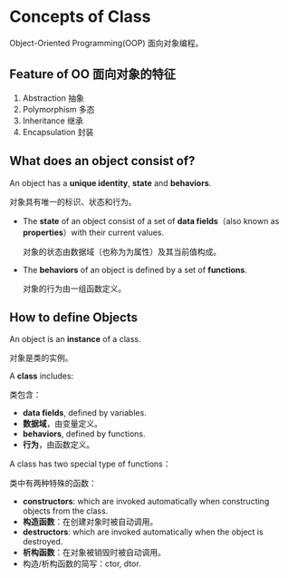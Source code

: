 # Concepts of Class

Object-Oriented Programming(OOP) 面向对象编程。

## Feature of OO 面向对象的特征

1. Abstraction 抽象
2. Polymorphism 多态
3. Inheritance 继承
4. Encapsulation 封装

## What does an object consist of?

An object has a **unique identity**, **state** and **behaviors**.

对象具有唯一的标识、状态和行为。

- The **state** of an object consist of a set of **data fields**（also known as **properties**）with their current values.

  对象的状态由数据域（也称为为属性）及其当前值构成。

- The **behaviors** of an object is defined by a set of **functions**.

  对象的行为由一组函数定义。

## How to define Objects

An object is an **instance** of a class.

对象是类的实例。

A **class** includes: 

类包含：

- **data fields**, defined by variables.
- **数据域**，由变量定义。
- **behaviors**, defined by functions.
- **行为**，由函数定义。

A class has two special type of functions：

类中有两种特殊的函数：

- **constructors**: which are invoked automatically when constructing objects from the class.
- **构造函数**：在创建对象时被自动调用。
- **destructors**: which are invoked automatically when the object is destroyed.
- **析构函数**：在对象被销毁时被自动调用。
- 构造/析构函数的简写：ctor, dtor.